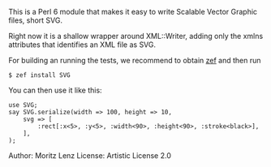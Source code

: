 This is a Perl 6 module that makes it easy to write Scalable Vector Graphic
files, short SVG.

Right now it is a shallow wrapper around XML::Writer, adding only the xmlns
attributes that identifies an XML file as SVG.

For building an running the tests, we recommend to obtain [zef](http://modules.perl6.org/dist/zef) and then run

    $ zef install SVG

You can then use it like this:

    use SVG;
    say SVG.serialize(width => 100, height => 10,
        svg => [
            :rect[:x<5>, :y<5>, :width<90>, :height<90>, :stroke<black>],
        ],
    );

Author: Moritz Lenz
License: Artistic License 2.0
